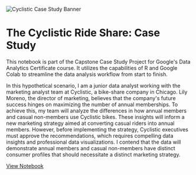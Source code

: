 ![Cyclistic Case Study Banner](https://github.com/philip-hawkins-git/philip-hawkins-git.github.io/blob/master/images/CyclisticCaseStudyBanner.png?raw=true)

# The Cyclistic Ride Share: Case Study
This notebook is part of the Capstone Case Study Project for Google's Data Analytics Certificate course. It utilizes the capabilities of R and Google Colab to streamline the data analysis workflow from start to finish.

In this hypothetical scenario, I am a junior data analyst working with the marketing analyst team at Cyclistic, a bike-share company in Chicago. Lily Moreno, the director of marketing, believes that the company's future success hinges on maximizing the number of annual memberships. To achieve this, my team will analyze the differences in how annual members and casual non-members use Cyclistic bikes. These insights will inform a new marketing strategy aimed at converting casual riders into annual members. However, before implementing the strategy, Cyclistic executives must approve the recommendations, which requires compelling data insights and professional data visualizations. I contend that the data will demonstrate annual members and casual non-members have distinct consumer profiles that should necessitate a distinct marketing strategy.

[View Notebook](https://github.com/philip-hawkins-git/portfolio/blob/main/CyclisticCaseStudy.ipynb)
